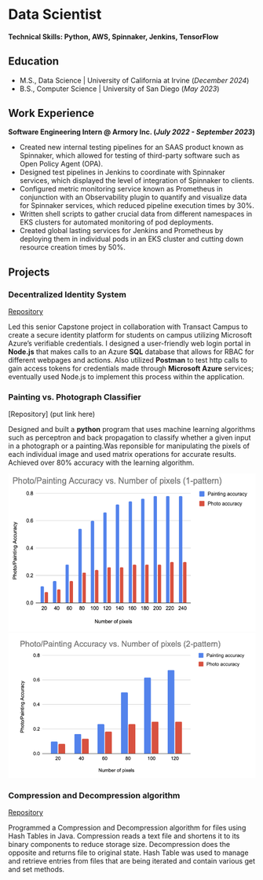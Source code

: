 # Data Scientist

#### Technical Skills: Python, AWS, Spinnaker, Jenkins, TensorFlow 

## Education							       		
- M.S., Data Science | University of California at Irvine (_December 2024_)	 			        		
- B.S., Computer Science | University of San Diego (_May 2023_)

## Work Experience
**Software Engineering Intern @ Armory Inc. (_July 2022 - September 2023_)**
- Created new internal testing pipelines for an SAAS product known as Spinnaker, which allowed for testing of third-party software such as Open Policy Agent (OPA).
- Designed test pipelines in Jenkins to coordinate with Spinnaker services, which displayed the level of integration of Spinnaker to clients.
- Configured metric monitoring service known as Prometheus in conjunction with an Observability plugin to quantify and visualize data for Spinnaker services, which reduced pipeline execution times by 30%.
- Written shell scripts to gather crucial data from different namespaces in EKS clusters for automated monitoring of pod deployments.
- Created global lasting services for Jenkins and Prometheus by deploying them in individual pods in an EKS cluster and cutting down resource creation times by 50%.

## Projects
### Decentralized Identity System
[Repository](https://github.com/Messinavu10/usd-capstone-transact)

Led this senior Capstone project in collaboration with Transact Campus to create a secure identity platform for students on campus utilizing Microsoft Azure’s verifiable credentials.
I designed a user-friendly web login portal in **Node.js** that makes calls to an Azure **SQL** database that allows for RBAC for different webpages and actions. Also utilized **Postman** to test http calls to gain access tokens for credentials made through **Microsoft Azure** services; eventually used Node.js to implement this process within the application.

### Painting vs. Photograph Classifier
[Repository] (put link here)

Designed and built a **python** program that uses machine learning algorithms such as perceptron and back propagation to classify whether a given input in a photograph or a painting.Was reponsible for manipulating the pixels of each individual image and used matrix operations for accurate results. Achieved over 80% accuracy with the learning algorithm.

![Accuracy graph](/assets/images/1pattern.png)
![Accuracy graph](/assets/images/2pattern.png)


### Compression and Decompression algorithm
[Repository](https://github.com/Messinavu10/Compression-and-Decompression)

Programmed a Compression and Decompression algorithm for files using Hash Tables in Java. Compression reads a text file and shortens it to its binary components to reduce storage size.
Decompression does the opposite and returns file to original state. Hash Table was used to manage and retrieve entries from files that are being iterated and contain various get and set methods.
